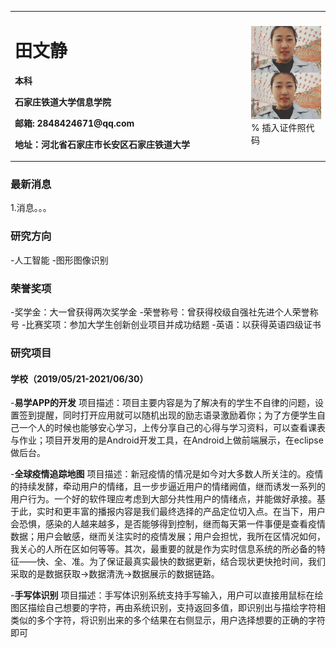 
<table border="0">
  <tr>
    <td width="75%">
      <h1>田文静</h1>
      <p><b>本科</b></p>
      <p><b>石家庄铁道大学信息学院</b></p>
      <p><b>邮箱: 2848424671@qq.com</b></p>
      <p><b>地址：河北省石家庄市长安区石家庄铁道大学</b></p>
    </td>
    <td width="25%">
      <img src="/twj.jpg" width="100%">      % 插入证件照代码
    </td>
  </tr>
</table>


### 最新消息
1.消息。。。

### 研究方向
  -人工智能
  -图形图像识别
  
### 荣誉奖项
  -奖学金：大一曾获得两次奖学金
  -荣誉称号：曾获得校级自强社先进个人荣誉称号
  -比赛奖项：参加大学生创新创业项目并成功结题
  -英语：以获得英语四级证书
  
### 研究项目
#### 学校（2019/05/21-2021/06/30）
  -**易学APP的开发**
  项目描述：项目主要内容是为了解决有的学生不自律的问题，设置签到提醒，同时打开应用就可以随机出现的励志语录激励着你；为了方便学生自己一个人的时候也能够安心学习，上传分享自己的心得与学习资料，可以查看课表与作业；项目开发用的是Android开发工具，在Android上做前端展示，在eclipse做后台。
  
  -**全球疫情追踪地图**
  项目描述：新冠疫情的情况是如今对大多数人所关注的。疫情的持续发酵，牵动用户的情绪，且一步步逼近用户的情绪阙值，继而诱发一系列的用户行为。一个好的软件理应考虑到大部分共性用户的情绪点，并能做好承接。基于此，实时和更丰富的播报内容是我们最终选择的产品定位切入点。在当下，用户会恐惧，感染的人越来越多，是否能够得到控制，继而每天第一件事便是查看疫情数据；用户会敏感，继而关注实时的疫情发展；用户会担忧，我所在区情况如何，我关心的人所在区如何等等。其次，最重要的就是作为实时信息系统的所必备的特征——快、全、准。为了保证最真实最快的数据更新，结合现状更快抢时间，我们采取的是数据获取->数据清洗->数据展示的数据链路。
  
  -**手写体识别**
  项目描述：手写体识别系统支持手写输入，用户可以直接用鼠标在绘图区描绘自己想要的字符，再由系统识别，支持返回多值，即识别出与描绘字符相类似的多个字符，将识别出来的多个结果在右侧显示，用户选择想要的正确的字符即可
